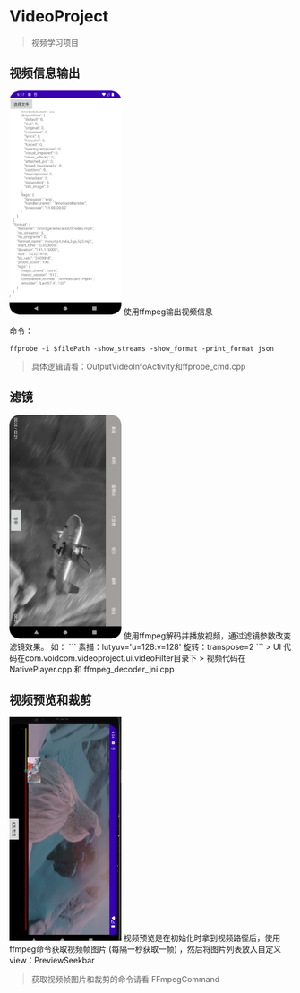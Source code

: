 # VideoProject
> 视频学习项目

## 视频信息输出
<img src="https://github.com/ExistNotSee/VideoProject/blob/main/img/video_info_output.png" width="200" height="400">
使用ffmpeg输出视频信息

命令：
```
ffprobe -i $filePath -show_streams -show_format -print_format json
```
> 具体逻辑请看：OutputVideoInfoActivity和ffprobe_cmd.cpp

## 滤镜
<img src="https://github.com/ExistNotSee/VideoProject/blob/main/img/video_filters.png" width="200" height="400">
使用ffmpeg解码并播放视频，通过滤镜参数改变滤镜效果。
如：
```
素描：lutyuv='u=128:v=128'
旋转：transpose=2
```
> UI 代码在com.voidcom.videoproject.ui.videoFilter目录下
> 视频代码在 NativePlayer.cpp 和 ffmpeg_decoder_jni.cpp

## 视频预览和裁剪
<img src="https://github.com/ExistNotSee/VideoProject/blob/main/img/video_preview.png" width="200" height="400">
视频预览是在初始化时拿到视频路径后，使用ffmpeg命令获取视频帧图片 (每隔一秒获取一帧) ，然后将图片列表放入自定义view：PreviewSeekbar

> 获取视频帧图片和裁剪的命令请看 FFmpegCommand
